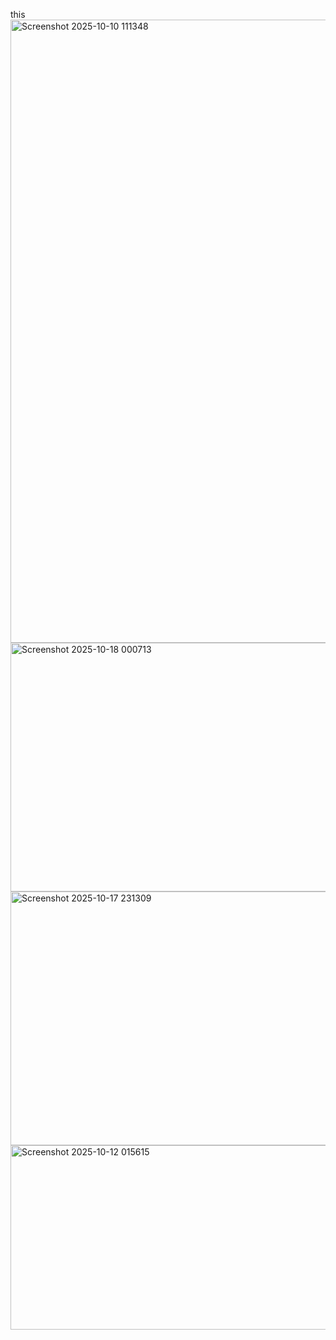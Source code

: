 this 
<img width="1915" height="997" alt="Screenshot 2025-10-10 111348" src="https://github.com/user-attachments/assets/1986680e-bdc1-4fac-af3d-863f9ed350f3" />
<img width="849" height="398" alt="Screenshot 2025-10-18 000713" src="https://github.com/user-attachments/assets/381cb84c-f14b-4f55-9bce-d17f59cf62a4" />
<img width="844" height="406" alt="Screenshot 2025-10-17 231309" src="https://github.com/user-attachments/assets/628e49ed-25ba-414f-acb4-3ddc1f66ce52" />
<img width="723" height="295" alt="Screenshot 2025-10-12 015615" src="https://github.com/user-attachments/assets/9339d226-f989-457d-be08-ef32c5860bb0" />
